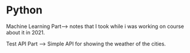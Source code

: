 # Python

Machine Learning Part--> notes that I took while i was working on course about it in 2021.

Test API Part --> Simple API for showing the weather of the cities.

